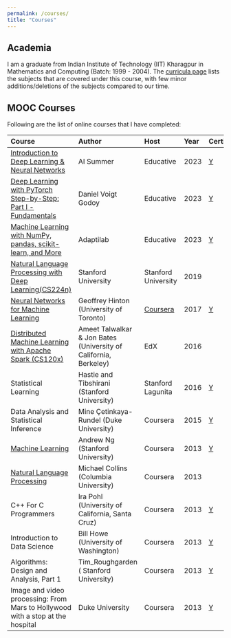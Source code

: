 ```yaml
---
permalink: /courses/
title: "Courses"
---
```


## Academia

I am a graduate from Indian Institute of Technology (IIT) Kharagpur in Mathematics and Computing (Batch: 1999 - 2004).
The [curricula page](https://erp.iitkgp.ac.in/ERPWebServices/curricula/CurriculaSubjectsList.jsp?stuType=UG&splCode=MA) lists the subjects that are covered under this course, with few minor additions/deletions of the subjects compared to our time.

## MOOC Courses

Following are the list of online courses that I have completed:

|Course        | Author         | Host    | Year | Certificate |
|:-------------|:---------------|:--------|:-----|:---|
|[Introduction to Deep Learning & Neural Networks](https://github.com/kaushikacharya/Introduction_to_Deep_Learning_and_Neural_Networks)|AI Summer|Educative|2023|[Y](/assets/certificates/Educative_Introduction_to_Deep_Learning_and_Neural_Networks.pdf)|
|[Deep Learning with PyTorch Step-by-Step: Part I - Fundamentals](https://github.com/kaushikacharya/course_programming_assignment/tree/master/Deep_Learning_Pytorch_Fundamentals_Educative)|Daniel Voigt Godoy|Educative|2023|[Y](/assets/certificates/Educative_Deep_Learning_with_PyTorch_Step-by-Step_Part_I_Fundamentals.pdf)|
|[Machine Learning with NumPy, pandas, scikit-learn, and More](https://github.com/kaushikacharya/course_programming_assignment/tree/master/Machine_Learning_with_NumPy_Pandas_Scikit-Learn_Educative)|Adaptilab|Educative|2023|[Y](/assets/certificates/Educative_%20Machine_Learning_with_NumPy_Pandas_Scikit-learn.pdf)|
|[Natural Language Processing with Deep Learning(CS224n)](https://github.com/kaushikacharya/Natural_Language_Processing_with_Deep_Learning_CS224n)|Stanford University|Stanford University|2019|
|[Neural Networks for Machine Learning](https://github.com/kaushikacharya/Neural_Networks_for_Machine_Learning)|Geoffrey Hinton (University of Toronto)|[Coursera](/assets/certificates/coursera_grades.png)|2017|[Y](/assets/certificates/Neural_Networks_for_Machine_Learning_FinalGrade.png)|
|[Distributed Machine Learning with Apache Spark (CS120x)](https://github.com/kaushikacharya/Distributed_Machine_Learning_with_Apache_Spark_CS120x_edx)|Ameet Talwalkar & Jon Bates (University of California, Berkeley)|EdX|2016|
|Statistical Learning|Hastie and Tibshirani (Stanford University)|Stanford Lagunita|2016|[Y](/assets/certificates/Stanford_Statement_Statistical_Learning.pdf)|
|Data Analysis and Statistical Inference|Mine Çetinkaya-Rundel (Duke University)|Coursera|2015|[Y](/assets/certificates/Coursera_Certificate_Data_Analysis_and_Statistical_Inference.pdf)|
|[Machine Learning](https://github.com/kaushikacharya/ml_class_coursera)|Andrew Ng (Stanford University)|Coursera|2013|[Y](/assets/certificates/Coursera_Certificate_Machine_Learning.pdf)|
|[Natural Language Processing](https://github.com/kaushikacharya/course_programming_assignment/tree/master/Natural_Language_Processing_Michael_Collins)|Michael Collins (Columbia University)|Coursera|2013||
|C++ For C Programmers|Ira Pohl (University of California, Santa Cruz)|Coursera|2013|[Y](/assets/certificates/Coursera_Certificate_C%2B%2B_For_C_Programmers.pdf)|
|Introduction to Data Science|Bill Howe (University of Washington)|Coursera|2013|[Y](/assets/certificates/Coursera_Certificate_Introduction_to_Data_Science.pdf)|
|Algorithms: Design and Analysis, Part 1|Tim_Roughgarden ( Stanford University)|Coursera|2013|[Y](/assets/certificates/Coursera_Certificate_Algorithms_Design_and_Analysis_Part_1.pdf)|
|Image and video processing: From Mars to Hollywood with a stop at the hospital|Duke University|Coursera|2013|[Y](/assets/certificates/Coursera_Certificate_Image_and_video_processing_From_Mars_to_Hollywood_with_a_stop_at_the_hospital.pdf)
